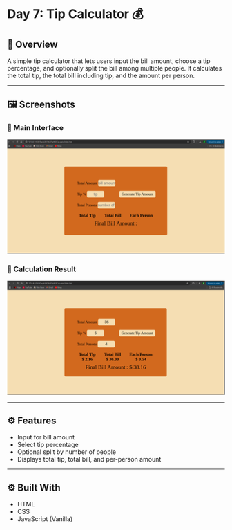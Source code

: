 # Day 7: Tip Calculator 💰

## 📌 Overview

A simple tip calculator that lets users input the bill amount, choose a tip percentage, and optionally split the bill among multiple people. It calculates the total tip, the total bill including tip, and the amount per person.

---

## 🖼️ Screenshots

### 🔹 Main Interface

![Tip Calculator](./screenshots/TipCalcInterface.png)

### 🔹 Calculation Result

![Calculation Result](./screenshots/TipCalculator.png)

---

## ⚙️ Features

- Input for bill amount
- Select tip percentage
- Optional split by number of people
- Displays total tip, total bill, and per-person amount

---

## ⚙️ Built With

- HTML
- CSS
- JavaScript (Vanilla)
